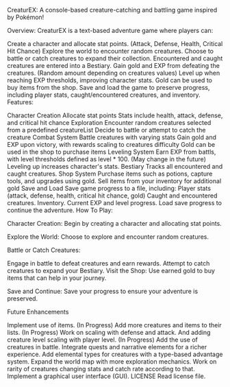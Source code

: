 CreaturEX: A console-based creature-catching and battling game inspired by Pokémon!

Overview: CreaturEX is a text-based adventure game where players can:

Create a character and allocate stat points. (Attack, Defense, Health, Critical Hit Chance)
Explore the world to encounter random creatures.
Choose to battle or catch creatures to expand their collection.
Encountered and caught creatures are entered into a Bestiary.
Gain gold and EXP from defeating the creatures. (Random amount depending on creatures values)
Level up when reaching EXP thresholds, improving character stats.
Gold can be used to buy items from the shop.
Save and load the game to preserve progress, including player stats, caught/encountered creatures, and inventory.
Features:

Character Creation
Allocate stat points
Stats include health, attack, defense, and critical hit chance
Exploration
Encounter random creatures selected from a predefined creatureList
Decide to battle or attempt to catch the creature
Combat System
Battle creatures with varying stats
Gain gold and EXP upon victory, with rewards scaling to creatures difficulty
Gold can be used in the shop to purchase items
Leveling System
Earn EXP from battls, with level thresholds defined as level * 100. (May change in the future)
Leveling up increases character's stats.
Bestiary Tracks all encountered and caught creatures.
Shop System
Purchase items such as potions, capture tools, and upgrades using gold.
Sell items from your inventory for additional gold
Save and Load
Save game progress to a file, including:
Player stats (attack, defense, health, critical hit chance, gold)
Caught and encountered creatures.
Inventory.
Current EXP and level progress.
Load save progress to continue the adventure.
How To Play:

Character Creation: Begin by creating a character and allocating stat points.

Explore the World: Choose to explore and encounter random creatures.

Battle or Catch Creatures:

Engage in battle to defeat creatures and earn rewards.
Attempt to catch creatures to expand your Bestiary.
Visit the Shop: Use earned gold to buy items that can help in your journey.

Save and Continue: Save your progress to ensure your adventure is preserved.

Future Enhancements

Implement use of items. (In Progress)
Add more creatures and items to their lists. (In Progress)
Work on scaling with defense and attack. And adding creature level scaling with player level. (In Progress)
Add the use of creatures in battle.
Integrate quests and narrative elements for a richer experience.
Add elemental types for creatures with a type-based advantage system.
Expand the world map with more exploration mechanics.
Work on rarity of creatures changing stats and catch rate according to that.
Implement a graphical user interface (GUI).
LICENSE Read license file.
